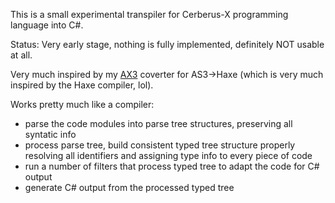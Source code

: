 This is a small experimental transpiler for Cerberus-X programming language into C#.

Status: Very early stage, nothing is fully implemented, definitely NOT usable at all.

Very much inspired by my [AX3](https://github.com/innogames/ax3) coverter for AS3->Haxe (which is very much inspired by the Haxe compiler, lol).

Works pretty much like a compiler:
 - parse the code modules into parse tree structures, preserving all syntatic info
 - process parse tree, build consistent typed tree structure properly resolving all identifiers and assigning type info to every piece of code
 - run a number of filters that process typed tree to adapt the code for C# output
 - generate C# output from the processed typed tree
